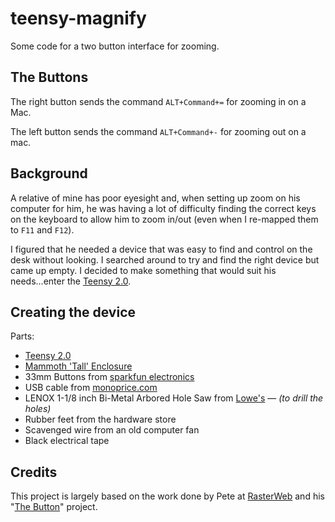 teensy-magnify
==============
Some code for a two button interface for zooming.

## The Buttons

The right button sends the command `ALT+Command+=` for zooming in on a
Mac.

The left button sends the command `ALT+Command+-` for zooming out on a
mac.

## Background
A relative of mine has poor eyesight and, when setting up zoom on his
computer for him, he was having a lot of difficulty finding the correct
keys on the keyboard to allow him to zoom in/out (even when I re-mapped
them to `F11` and `F12`).  

I figured that he needed a device that was easy to find and control on
the desk without looking.  I searched around to try and find the right
device but came up empty.  I decided to make something that would suit
his needs...enter the [Teensy 2.0](http://www.pjrc.com/store/teensy.html).

## Creating the device

Parts:
* [Teensy 2.0](http://www.pjrc.com/store/teensy.html)
* [Mammoth 'Tall' Enclosure](http://www.mammothelectronics.com/4S1590BBT-p/500-1004.htm)
* 33mm Buttons from [sparkfun electronics](https://www.sparkfun.com/products/9180)
* USB cable from [monoprice.com](http://www.monoprice.com/products/product.asp?c_id=103&cp_id=10303&cs_id=1030302&p_id=3896&seq=1&format=2)
* LENOX 1-1/8 inch Bi-Metal Arbored Hole Saw from [Lowe's](http://www.lowes.com) &mdash; _(to drill the holes)_
* Rubber feet from the hardware store
* Scavenged wire from an old computer fan
* Black electrical tape

## Credits
This project is largely based on the work done by Pete at [RasterWeb](http://rasterweb.net) 
and his "[The Button](http://rasterweb.net/raster/2011/05/09/the-button/)" project.
